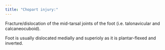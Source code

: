 ```yaml
---
title: "Chopart injury:"
---
```

Fracture/dislocation of the mid-tarsal joints of the foot (i.e. talonavicular and calcaneocuboid).

Foot is usually dislocated medially and superioly as it is plantar-flexed and inverted.

